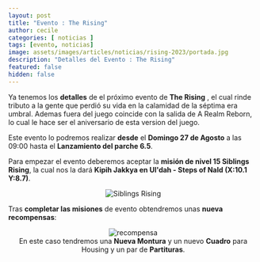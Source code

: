 ```yaml
---
layout: post
title: "Evento : The Rising"
author: cecile
categories: [ noticias ]
tags: [evento, noticias]
image: assets/images/articles/noticias/rising-2023/portada.jpg
description: "Detalles del Evento : The Rising"
featured: false
hidden: false
---
```


Ya tenemos los **detalles** de el próximo evento de **The Rising** , el cual rinde tributo a la gente que perdió su vida en la calamidad de la séptima era umbral. Ademas fuera del juego coincide con la salida de A Realm Reborn, lo cual le hace ser el aniversario de esta version del juego.

Este evento lo podremos realizar **desde** el **Domingo 27 de Agosto** a las 09:00 hasta el **Lanzamiento del parche 6.5**.

Para empezar el evento deberemos aceptar la **misión de nivel 15 Siblings Rising**, la cual nos la dará **Kipih Jakkya en Ul'dah - Steps of Nald (X:10.1 Y:8.7)**.

<p align="center"><img src="{{ site.baseurl }}/assets/images/articles/noticias/rising-2023/quest.jpg" alt="Siblings Rising"/></p>

Tras **completar las misiones** de evento obtendremos unas **nueva recompensas**:

<p align="center">
    <img src="{{ site.baseurl }}/assets/images/articles/noticias/rising-2023/recompensa.jpg" alt="recompensa"/>
    <br/>
    En este caso tendremos una <b>Nueva Montura</b> y un nuevo <b>Cuadro</b> para Housing y un par de <b>Partituras</b>.
</p>
